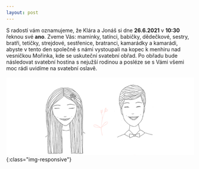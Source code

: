 ```yaml
---
layout: post
---
```

S radostí vám oznamujeme, že Klára a Jonáš si dne **26.6.2021** v **10:30** řeknou své **ano**. Zveme Vás: maminky, tatínci, babičky, dědečkové, sestry, bratři, tetičky, strejdové, sestřenice, bratranci, kamarádky a kamarádi, abyste v tento den společně s námi vystoupali na kopec k menhiru nad vesničkou Mořinka, kde se uskuteční svatební obřad. Po obřadu bude následovat svatební hostina s nejužší rodinou a posléze se s Vámi všemi moc rádi uvidíme na svatební oslavě. <br/>
<br/>
![image-title-here](images/oznameni.png){:class="img-responsive"}

